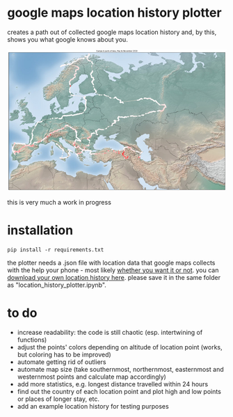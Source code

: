 # google maps location history plotter
creates a path out of collected google maps location history and, by this, shows you what google knows about you.

![output preview](/output_examples/output_preview.jpg)

this is very much a work in progress

# installation 
```
pip install -r requirements.txt
```
the plotter needs a .json file with location data that google maps collects with the help your phone - most likely [whether you want it or not](https://www.independent.co.uk/news/world/americas/google-location-data-privacy-android-sundar-pichai-a8490636.html). you can [download your own location history here](https://takeout.google.com/settings/takeout). please save it in the same folder as "location_history_plotter.ipynb".

# to do
- increase readability: the code is still chaotic (esp. intertwining of functions)
- adjust the points' colors depending on altitude of location point (works, but coloring has to be improved)
- automate getting rid of outliers
- automate map size (take southernmost, northernmost, easternmost and westernmost points and calculate map accordingly)
- add more statistics, e.g. longest distance travelled within 24 hours
- find out the country of each location point and plot high and low points or places of longer stay, etc.
- add an example location history for testing purposes
